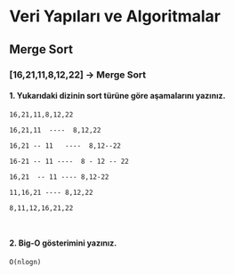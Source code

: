 # Veri Yapıları ve Algoritmalar

## Merge Sort

### [16,21,11,8,12,22]  -> Merge Sort

#### 1. Yukarıdaki dizinin sort türüne göre aşamalarını yazınız.

```
16,21,11,8,12,22

16,21,11  ----  8,12,22

16,21 -- 11   ----  8,12--22

16-21 -- 11 ----  8 - 12 -- 22

16,21  -- 11 ---- 8,12-22

11,16,21 ---- 8,12,22

8,11,12,16,21,22



```

#### 2. Big-O gösterimini yazınız.

```
O(nlogn)
```
